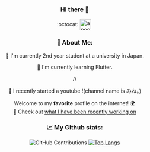 <div align="center">
  
### Hi there 👋
:octocat:
<a href="https://twitter.com/nihon_kaizou" target="blank"><img align="center" src="https://cdn.jsdelivr.net/npm/simple-icons@3.0.1/icons/twitter.svg" alt="apoorv__tyagi" width="30" /></a>&nbsp;
</p>
  
<p align="center">
 

### 🤵 About Me:
<p> 🏫 I'm currently 2nd year student at a university in Japan.</p>
<p>🌱 I'm currently learning Flutter.</p>
// <p>📝 I recently started a youtube !(channel name is みね。)</p>

Welcome to my **favorite** profile on the internet! 🌍  
:telescope: Check out [what I have been recently working on](#js-contribution-activity)

### 📈 My Github stats:
![GitHub Contributions](https://github-readme-stats.vercel.app/api?username=mine2424&show_icons=true&title_color=fff&icon_color=79ff97&text_color=9f9f9f&bg_color=151515)
[![Top Langs](https://github-readme-stats.vercel.app/api/top-langs/?username=mine2424&layout=compact&text_color=daf7dc&bg_color=151515)](https://github.com/anuraghazra/github-readme-stats)

  
</div>

